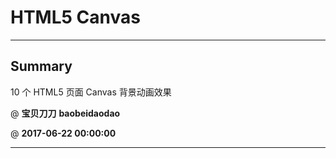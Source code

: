 # HTML5 Canvas

---

## Summary

10 个 HTML5 页面 Canvas 背景动画效果

@ **宝贝刀刀** **baobeidaodao**

@ **2017-06-22 00:00:00**

---
